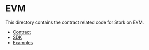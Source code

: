 # EVM

This directory contains the contract related code for Stork on EVM. 

 - [Contract](contracts)
 - [SDK](sdks)
 - [Examples](examples)
